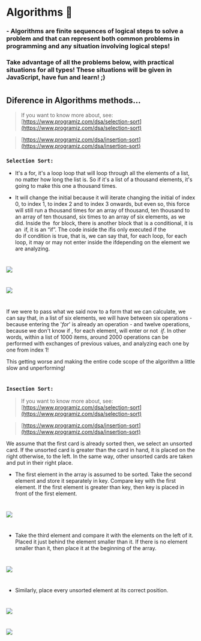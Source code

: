 # Algorithms 📒

### - Algorithms are finite sequences of logical steps to solve a problem and that can represent both common problems in programming and any situation involving logical steps!

### Take advantage of all the problems below, with practical situations for all types! These situations will be given in JavaScript, have fun and learn! ;)

# 

## Diference in Algorithms methods...
>  If you want to know more about, see: [https://www.programiz.com/dsa/selection-sort](https://www.programiz.com/dsa/selection-sort) 
>

>[https://www.programiz.com/dsa/insertion-sort](https://www.programiz.com/dsa/insertion-sort)

### `Selection Sort:`


- It's a for, it's a loop loop that will loop through all the elements of a list, no matter how long the list is. So if it's a list of a thousand elements, it's going to make this one a thousand times.

- It will change the initial because it will iterate changing the initial of index 0, to index 1, to index 2 and to index 3 onwards, but even so, this force will still run a thousand times for an array of thousand, ten thousand to an array of ten thousand, six times to an array of six elements, as we did. Inside the  for block, there is another block that is a conditional, it is an  if, it is an “if”. The code inside the ifis only executed if the do if condition is true, that is, we can say that, for each loop, for each loop, it may or may not enter inside the ifdepending on the element we are analyzing.

# 
<img src="./img/selection_decres.png">

# 
<img src="./img/selectionSort.png">

# 
 If we were to pass what we said now to a form that we can calculate, we can say that, in a list of six elements, we will have between six operations - because entering the '*for*' is already an operation - and twelve operations, because we don't know if , for each element, will enter or not  *if*. In other words, within a list of 1000 items, around 2000 operations can be performed with exchanges of previous values, and analyzing each one by one from index 1!

This getting worse and making the entire code scope of the algorithm a little slow and unperforming!
# 

### `Insection Sort:`

>  If you want to know more about, see: [https://www.programiz.com/dsa/selection-sort](https://www.programiz.com/dsa/selection-sort) 
>

>[https://www.programiz.com/dsa/insertion-sort](https://www.programiz.com/dsa/insertion-sort)

 We assume that the first card is already sorted then, we select an unsorted card. If the unsorted card is greater than the card in hand, it is placed on the right otherwise, to the left. In the same way, other unsorted cards are taken and put in their right place.

 - The first element in the array is assumed to be sorted. Take the second element and store it separately in key. Compare key with the first element. If the first element is greater than key, then key is placed in front of the first element.

 #
 <img src="./img/Insection-step1.png">

# 

- Take the third element and compare it with the elements on the left of it. Placed it just behind the element smaller than it. If there is no element smaller than it, then place it at the beginning of the array.
#
 <img src="./img/Insection-step2.png">

# 

- Similarly, place every unsorted element at its correct position.

#
 <img src="./img/Insection-step3.png">

# 

#
 <img src="./img/Insection-step4.png">

# 